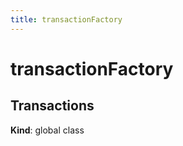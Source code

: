 ```yaml
---
title: transactionFactory
---
```


# transactionFactory

<a name="Transactions"></a>

## Transactions
**Kind**: global class  
